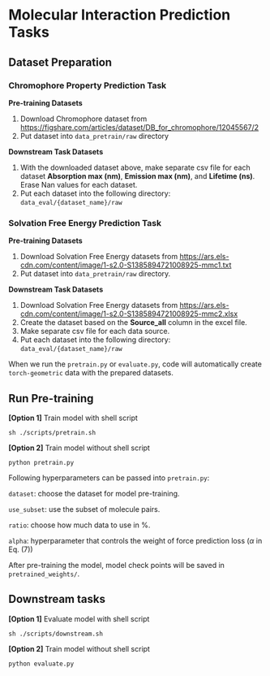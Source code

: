 # Molecular Interaction Prediction Tasks


## Dataset Preparation

### Chromophore Property Prediction Task

**Pre-training Datasets**

1. Download Chromophore dataset from https://figshare.com/articles/dataset/DB_for_chromophore/12045567/2
2. Put dataset into `data_pretrain/raw` directory

**Downstream Task Datasets**
1. With the downloaded dataset above, make separate csv file for each dataset **Absorption max (nm)**,  **Emission max (nm)**, and **Lifetime (ns)**. Erase Nan values for each dataset.
2. Put each dataset into the following directory: `data_eval/{dataset_name}/raw`


### Solvation Free Energy Prediction Task

**Pre-training Datasets**

1. Download Solvation Free Energy datasets from https://ars.els-cdn.com/content/image/1-s2.0-S1385894721008925-mmc1.txt
2. Put dataset into `data_pretrain/raw` directory.

**Downstream Task Datasets**
1. Download Solvation Free Energy datasets from https://ars.els-cdn.com/content/image/1-s2.0-S1385894721008925-mmc2.xlsx
2. Create the dataset based on the **Source_all** column in the excel file.
3. Make separate csv file for each data source.
4. Put each dataset into the following directory: `data_eval/{dataset_name}/raw`


When we run the `pretrain.py` or `evaluate.py`, code will automatically create `torch-geometric` data with the prepared datasets.


## Run Pre-training

**[Option 1]** Train model with shell script
```
sh ./scripts/pretrain.sh
```

**[Option 2]** Train model without shell script
```
python pretrain.py
```

Following hyperparameters can be passed into `pretrain.py`:

``dataset``: choose the dataset for model pre-training.

``use_subset``: use the subset of molecule pairs.

``ratio``: choose how much data to use in \%.

``alpha``: hyperparameter that controls the weight of force prediction loss ($\alpha$ in Eq. (7))

After pre-training the model, model check points will be saved in `pretrained_weights/`.


## Downstream tasks

**[Option 1]** Evaluate model with shell script
```
sh ./scripts/downstream.sh
```

**[Option 2]** Train model without shell script
```
python evaluate.py
```